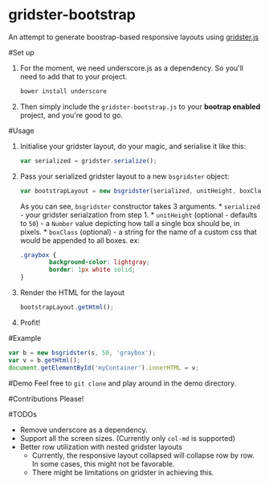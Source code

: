 gridster-bootstrap
==================
An attempt to generate boostrap-based responsive layouts using [gridster.js](https://github.com/ducksboard/gridster.js)

#Set up
1. For the moment, we need underscore.js as a dependency. So you'll need to add that to your project.
	```sh
	bower install underscore
	```
2. Then simply include the `gridster-bootstrap.js` to your **bootrap enabled** project, and you're good to go.

#Usage
1. Initialise your gridster layout, do your magic, and serialise it like this:
	```js
	var serialized = gridster.serialize();
	```
2. Pass your serialized gridster layout to a new `bsgridster` object:
	```js
	var bootstrapLayout = new bsgridster(serialized, unitHeight, boxClass);
	```
	As you can see, `bsgridster` constructor takes 3 arguments.
		* `serialized` - your gridster serialzation from step 1.
		* `unitHeight` (optional - defaults to `50`) - a `Number` value depicting how tall a single box should be, in pixels.
		* `boxClass` (optional) - a string for the name of a custom css that would be appended to all boxes. ex:
	```css
	.graybox {
			background-color: lightgray;
			border: 1px white solid;
	}
	```
3. Render the HTML for the layout
	```js
	bootstrapLayout.getHtml();
	```
4. Profit!

#Example
```js
var b = new bsgridster(s, 50, 'graybox');
var v = b.getHtml();
document.getElementById('myContainer').innerHTML = v;
```

#Demo
Feel free to `git clone` and play around in the demo directory.

#Contributions
Please!

#TODOs
* Remove underscore as a dependency.
* Support all the screen sizes. (Currently only `col-md` is supported)
* Better row utilization with nested gridster layouts
	* Currently, the responsive layout collapsed will collapse row by row. In some cases, this might not be favorable.
	* There might be limitations on gridster in achieving this.
